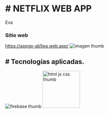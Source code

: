 <h1># NETFLIX WEB APP</h1>
<p>Eva</p>

<h3>Sitio web</h3>
<a href="https://appgp-ab5ea.web.app/" target="_blank">https://appgp-ab5ea.web.app/</a>

<img src="https://firebasestorage.googleapis.com/v0/b/evaii-ff7c5.appspot.com/o/pet.jpg?alt=media&token=51ca01e6-91bf-43b0-8d87-b487bd8dc0d1" alt="imagen thumb">  

<h2># Tecnologías aplicadas.</h2>
<img src="https://firebasestorage.googleapis.com/v0/b/evaii-ff7c5.appspot.com/o/lockup.png?alt=media&token=17673d61-4d82-4947-a328-c1d907f48b89" alt="firebase thumb">  
<img width="120px" src="https://firebasestorage.googleapis.com/v0/b/evaii-ff7c5.appspot.com/o/html5-css3-js.png?alt=media&token=098802df-05b9-4a49-88ed-ffa2d2749215" alt="html js css thumb">  
